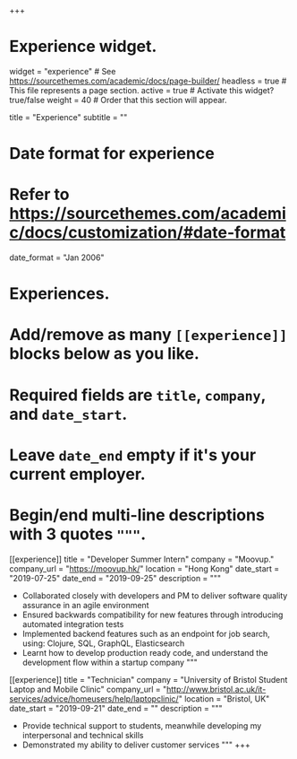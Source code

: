 +++
# Experience widget.
widget = "experience"  # See https://sourcethemes.com/academic/docs/page-builder/
headless = true  # This file represents a page section.
active = true  # Activate this widget? true/false
weight = 40  # Order that this section will appear.

title = "Experience"
subtitle = ""

# Date format for experience
#   Refer to https://sourcethemes.com/academic/docs/customization/#date-format
date_format = "Jan 2006"

# Experiences.
#   Add/remove as many `[[experience]]` blocks below as you like.
#   Required fields are `title`, `company`, and `date_start`.
#   Leave `date_end` empty if it's your current employer.
#   Begin/end multi-line descriptions with 3 quotes `"""`.
[[experience]]
  title = "Developer Summer Intern"
  company = "Moovup."
  company_url = "https://moovup.hk/"
  location = "Hong Kong"
  date_start = "2019-07-25"
  date_end = "2019-09-25"
  description = """
  * Collaborated closely with developers and PM to deliver software quality assurance in an agile environment
  * Ensured backwards compatibility for new features through introducing automated integration tests
  * Implemented backend features such as an endpoint for job search, using: Clojure, SQL, GraphQL, Elasticsearch
  * Learnt how to develop production ready code, and understand the development flow within a startup company
  """

[[experience]]
  title = "Technician"
  company = "University of Bristol Student Laptop and Mobile Clinic"
  company_url = "http://www.bristol.ac.uk/it-services/advice/homeusers/help/laptopclinic/"
  location = "Bristol, UK"
  date_start = "2019-09-21"
  date_end = ""
  description = """
  * Provide technical support to students, meanwhile developing my interpersonal and technical skills
  * Demonstrated my ability to deliver customer services
  """
+++
